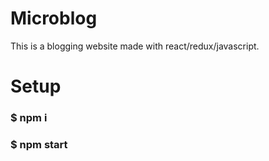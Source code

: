# Microblog

This is a blogging website made with react/redux/javascript.

# Setup
### $ npm i
### $ npm start

